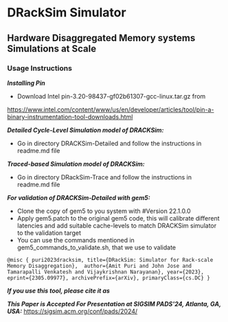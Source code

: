 <h1>DRackSim Simulator</h1>
<h2>Hardware Disaggregated Memory systems Simulations at Scale</h2>  

<h3>Usage Instructions</h3>

***Installing Pin***
* Download Intel pin-3.20-98437-gf02b61307-gcc-linux.tar.gz from 

https://www.intel.com/content/www/us/en/developer/articles/tool/pin-a-binary-instrumentation-tool-downloads.html

***Detailed Cycle-Level Simulation model of DRACKSim:***
* Go in directory DRACKSim-Detailed and follow the instructions in readme.md file
	
***Traced-based Simulation model of DRACKSim:***
* Go in directory DRackSim-Trace and follow the instructions in readme.md file


***For validation of DRACKSim-Detailed with gem5:***
* Clone the copy of gem5 to you system with #Version 22.1.0.0 
* Apply gem5.patch to the original gem5 code, this will calibrate different latencies and add suitable cache-levels to match DRACKSim simulator to the validation target
* You can use the commands mentioned in gem5_commands_to_validate.sh, that we use to validate

`@misc
{
puri2023dracksim,
title={DRackSim: Simulator for Rack-scale Memory Disaggregation}, 
author={Amit Puri and John Jose and Tamarapalli Venkatesh and Vijaykrishnan Narayanan},
year={2023},
eprint={2305.09977},
archivePrefix={arXiv},
primaryClass={cs.DC}
}`


***If you use this tool, please cite it as***



***This Paper is Accepted For Presentation at SIGSIM PADS'24, Atlanta, GA, USA:***
https://sigsim.acm.org/conf/pads/2024/
